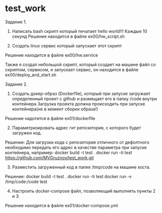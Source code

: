 # test_work

Задание 1.

1) Написать bash скрипт который печатает hello world!!! Каждые 10 секунд
Решение находится в файле ex00/hw_script.sh

2) Создать linux сервис который запускает этот скрипт

Решение находится в файле ex00/hw.service

Также я создал небольшой скрипт, который создает на машине файл со скриптом, сервисом, и запускает сервис, он находится в файле ex00/deploy_and_start.sh

Задание 2.
 
 1) Создать докер-образ (Dockerfile), который при запуске загружает определенный проект с github и размещает его в папку /code внутри контейнера 
Загрузка проекта должна происходить при запуске контейнера(не в момент сборки образа!) 

Решение надотится в файле ex01/dockerfile

2) Параметризировать адрес гит репозитория, с которого будет загружен код. 

Решение:
Для загрузки кода с репозитория отличного от дефолтного необходимо передать его адрес в качестве параметра при запуске контейнера, например:
docker build -t test .
docker run -ti test https://github.com/MVGruznov/test_work.git

3) Разместить загруженный код в папке /tmp/code на машине хоста. 

Решение: 
docker build -t test .
docker run -ti test
docker run -v /tmp/code:/code test 

4) Настроить docker-compose файл, позволяющий выполнять пункты 2 и 3. 

Решение находится в файле ex01/docker-compose.yml

